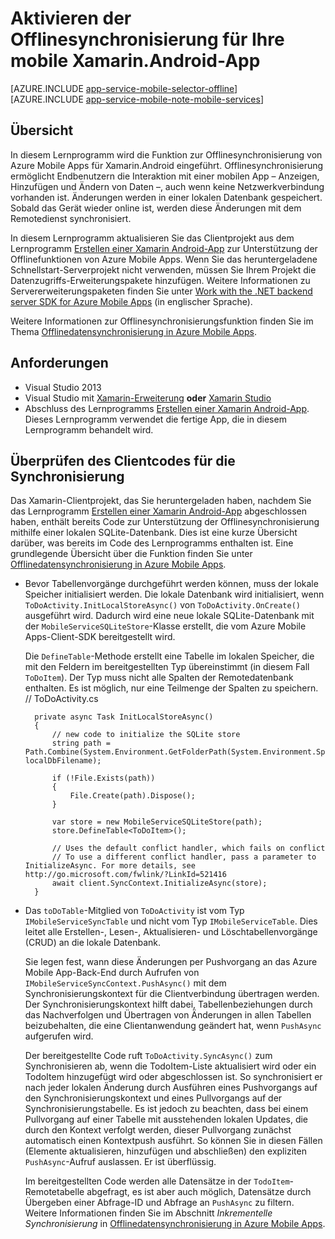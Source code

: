 <properties
    pageTitle="Aktivieren der Offlinesynchronisierung für Ihre Azure Mobile App (Xamarin Android)"
    description="Erfahren Sie, wie Sie mobile App Service-Apps verwenden, um Offlinedaten in Ihrer Xamarin Android-Anwendung zwischenzuspeichern und zu synchronisieren."
    documentationCenter="xamarin"
    authors="wesmc7777"
    manager="dwrede"
    editor=""
    services="app-service\mobile"/>

<tags
    ms.service="app-service-mobile"
    ms.workload="mobile"
    ms.tgt_pltfrm="mobile-xamarin-android"
    ms.devlang="dotnet"
    ms.topic="article"
	ms.date="08/22/2015"
    ms.author="wesmc"/>

# Aktivieren der Offlinesynchronisierung für Ihre mobile Xamarin.Android-App

[AZURE.INCLUDE [app-service-mobile-selector-offline](../../includes/app-service-mobile-selector-offline.md)]
&nbsp;  
[AZURE.INCLUDE [app-service-mobile-note-mobile-services](../../includes/app-service-mobile-note-mobile-services.md)]

## Übersicht

In diesem Lernprogramm wird die Funktion zur Offlinesynchronisierung von Azure Mobile Apps für Xamarin.Android eingeführt. Offlinesynchronisierung ermöglicht Endbenutzern die Interaktion mit einer mobilen App – Anzeigen, Hinzufügen und Ändern von Daten –, auch wenn keine Netzwerkverbindung vorhanden ist. Änderungen werden in einer lokalen Datenbank gespeichert. Sobald das Gerät wieder online ist, werden diese Änderungen mit dem Remotedienst synchronisiert.

In diesem Lernprogramm aktualisieren Sie das Clientprojekt aus dem Lernprogramm [Erstellen einer Xamarin Android-App] zur Unterstützung der Offlinefunktionen von Azure Mobile Apps. Wenn Sie das heruntergeladene Schnellstart-Serverprojekt nicht verwenden, müssen Sie Ihrem Projekt die Datenzugriffs-Erweiterungspakete hinzufügen. Weitere Informationen zu Servererweiterungspaketen finden Sie unter [Work with the .NET backend server SDK for Azure Mobile Apps](app-service-mobile-dotnet-backend-how-to-use-server-sdk.md) (in englischer Sprache).

Weitere Informationen zur Offlinesynchronisierungsfunktion finden Sie im Thema [Offlinedatensynchronisierung in Azure Mobile Apps].

## Anforderungen

* Visual Studio 2013
* Visual Studio mit [Xamarin-Erweiterung] **oder** [Xamarin Studio]
* Abschluss des Lernprogramms [Erstellen einer Xamarin Android-App]. Dieses Lernprogramm verwendet die fertige App, die in diesem Lernprogramm behandelt wird.

## Überprüfen des Clientcodes für die Synchronisierung

Das Xamarin-Clientprojekt, das Sie heruntergeladen haben, nachdem Sie das Lernprogramm [Erstellen einer Xamarin Android-App] abgeschlossen haben, enthält bereits Code zur Unterstützung der Offlinesynchronisierung mithilfe einer lokalen SQLite-Datenbank. Dies ist eine kurze Übersicht darüber, was bereits im Code des Lernprogramms enthalten ist. Eine grundlegende Übersicht über die Funktion finden Sie unter [Offlinedatensynchronisierung in Azure Mobile Apps].

* Bevor Tabellenvorgänge durchgeführt werden können, muss der lokale Speicher initialisiert werden. Die lokale Datenbank wird initialisiert, wenn `ToDoActivity.InitLocalStoreAsync()` von `ToDoActivity.OnCreate()` ausgeführt wird. Dadurch wird eine neue lokale SQLite-Datenbank mit der `MobileServiceSQLiteStore`-Klasse erstellt, die vom Azure Mobile Apps-Client-SDK bereitgestellt wird. 
 
	Die `DefineTable`-Methode erstellt eine Tabelle im lokalen Speicher, die mit den Feldern im bereitgestellten Typ übereinstimmt (in diesem Fall `ToDoItem`). Der Typ muss nicht alle Spalten der Remotedatenbank enthalten. Es ist möglich, nur eine Teilmenge der Spalten zu speichern. // ToDoActivity.cs

        private async Task InitLocalStoreAsync()
        {
            // new code to initialize the SQLite store
            string path = Path.Combine(System.Environment.GetFolderPath(System.Environment.SpecialFolder.Personal), localDbFilename);

            if (!File.Exists(path))
            {
                File.Create(path).Dispose();
            }

            var store = new MobileServiceSQLiteStore(path);
            store.DefineTable<ToDoItem>();

            // Uses the default conflict handler, which fails on conflict
            // To use a different conflict handler, pass a parameter to InitializeAsync. For more details, see http://go.microsoft.com/fwlink/?LinkId=521416
            await client.SyncContext.InitializeAsync(store);
        }


* Das `toDoTable`-Mitglied von `ToDoActivity` ist vom Typ `IMobileServiceSyncTable` und nicht vom Typ `IMobileServiceTable`. Dies leitet alle Erstellen-, Lesen-, Aktualisieren- und Löschtabellenvorgänge (CRUD) an die lokale Datenbank.
 
	Sie legen fest, wann diese Änderungen per Pushvorgang an das Azure Mobile App-Back-End durch Aufrufen von `IMobileServiceSyncContext.PushAsync()` mit dem Synchronisierungskontext für die Clientverbindung übertragen werden. Der Synchronisierungskontext hilft dabei, Tabellenbeziehungen durch das Nachverfolgen und Übertragen von Änderungen in allen Tabellen beizubehalten, die eine Clientanwendung geändert hat, wenn `PushAsync` aufgerufen wird.

	Der bereitgestellte Code ruft `ToDoActivity.SyncAsync()` zum Synchronisieren ab, wenn die TodoItem-Liste aktualisiert wird oder ein TodoItem hinzugefügt wird oder abgeschlossen ist. So synchronisiert er nach jeder lokalen Änderung durch Ausführen eines Pushvorgangs auf den Synchronisierungskontext und eines Pullvorgangs auf der Synchronisierungstabelle. Es ist jedoch zu beachten, dass bei einem Pullvorgang auf einer Tabelle mit ausstehenden lokalen Updates, die durch den Kontext verfolgt werden, dieser Pullvorgang zunächst automatisch einen Kontextpush ausführt. So können Sie in diesen Fällen (Elemente aktualisieren, hinzufügen und abschließen) den expliziten `PushAsync`-Aufruf auslassen. Er ist überflüssig.

    Im bereitgestellten Code werden alle Datensätze in der `TodoItem`-Remotetabelle abgefragt, es ist aber auch möglich, Datensätze durch Übergeben einer Abfrage-ID und Abfrage an `PushAsync` zu filtern. Weitere Informationen finden Sie im Abschnitt *Inkrementelle Synchronisierung* in [Offlinedatensynchronisierung in Azure Mobile Apps].

	<!-- Need updated conflict handling info : `InitializeAsync` uses the default conflict handler, which fails whenever there is a conflict. To provide a custom conflict handler, see the tutorial [Handling conflicts with offline support for Mobile Services].
-->	// ToDoActivity.cs

        private async Task SyncAsync()
        {
			try {
	            await client.SyncContext.PushAsync();
	            await toDoTable.PullAsync("allTodoItems", toDoTable.CreateQuery()); // query ID is used for incremental sync
			} catch (Java.Net.MalformedURLException) {
				CreateAndShowDialog (new Exception ("There was an error creating the Mobile Service. Verify the URL"), "Error");
			} catch (Exception e) {
				CreateAndShowDialog (e, "Error");
			}
        }


## Ausführen der Client-App

Führen Sie die Clientanwendung mindestens einmal aus, um die lokale Datenbank zu füllen. Im nächsten Abschnitt simulieren Sie ein Offlineszenario und ändern die Daten im lokalen Speicher, während die App offline ist.

## Aktualisieren des Synchronisierungsverhaltens der Client-App

In diesem Abschnitt ändern Sie die Client-App, um ein Offlineszenario mithilfe einer ungültigen Anwendungs-URL für Ihr Back-End zu simulieren. Beim Hinzufügen oder Ändern von Datenelementen werden diese Änderungen im lokalen Speicher gespeichert, aber nicht mit dem Back-End-Datenspeicher synchronisiert, bis die Verbindung wiederhergestellt ist.

1. Ändern Sie am Anfang von `ToDoActivity.cs` die Initialisierung von `applicationURL` und `gatewayURL`, um auf ungültige URLs zu verweisen:

        const string applicationURL = @"https://your-service.azurewebsites.xxx/"; 
        const string gatewayURL = @"https://your-gateway.azurewebsites.xxx";


2. Aktualisieren Sie `ToDoActivity.SyncAsync`, sodass `MobileServicePushFailedException` abgefangen und einfach ignoriert werden, vorausgesetzt, Sie sind offline.

        private async Task SyncAsync()
        {
			try {
	            await client.SyncContext.PushAsync();
	            await toDoTable.PullAsync("allTodoItems", toDoTable.CreateQuery()); // query ID is used for incremental sync
			} catch (Java.Net.MalformedURLException) {
				CreateAndShowDialog (new Exception ("There was an error creating the Mobile Service. Verify the URL"), "Error");
			} catch (MobileServicePushFailedException)
            {
                // Not reporting this exception. Assuming the app is offline for now
            }
            catch (Exception e) {
				CreateAndShowDialog (e, "Error");
			}
        }


3. Erstellen Sie die App, und führen Sie sie aus. Wenn Sie ein Ausnahmedialogfeld mit der Namensauflösungsausnahme erhalten, schließen Sie es. Wenn Sie einige neue Todo-Elemente hinzufügen, können Sie feststellen, dass sich die App so verhält, als wäre sie verbunden. Das liegt daran, dass `MobileServicePushFailedException` ohne Anzeige des Dialogfelds verarbeitet wird.

4. Die neu hinzugefügten Elemente sind nur im lokalen Speicher vorhanden, bis sie per Push an das mobile Back-End übertragen werden können. Schließen Sie die App, und starten Sie sie neu, um zu überprüfen, ob die neuen Elemente dauerhaft im lokalen Speicher gespeichert wurden.

5. (Optional) Verwenden Sie Visual Studio zum Anzeigen der Azure SQL-Datenbanktabelle, um festzustellen, ob sich die Daten in der Back-End-Datenbank nicht geändert haben.

   Öffnen Sie den **Server-Explorer** in Visual Studio. Navigieren Sie zu der Datenbank in **Azure** -> **SQL-Datenbanken**. Klicken Sie mit der rechten Maustaste auf Ihre Datenbank, und wählen Sie **In SQL Server-Objekt-Explorer öffnen** aus. Jetzt können nach Ihrer SQL-Datenbanktabelle und seinen Inhalten suchen.

6. (Optional) Verwenden Sie ein REST-Tool wie Fiddler oder Postman, um Ihr mobiles Back-End mit einer GET-Abfrage in Form von `https://your-mobile-app-backend-name.azurewebsites.net/tables/TodoItem` abzufragen. 


## Aktualisieren der Client-App, um erneut eine Verbindung mit dem mobilen Back-End herzustellen

In diesem Abschnitt stellen Sie erneut eine Verbindung zwischen der App und dem mobilen Back-End her, um zu simulieren, dass die App wieder im Onlinezustand ist. Wenn Sie die Aktualisierungsbewegung durchführen, werden Daten mit Ihrem mobilen Back-End synchronisiert.

1. Öffnen Sie `ToDoActivity.cs`. Korrigieren Sie die `applicationURL` und die `gatewayURL`, um auf die richtigen URLs zu verweisen.

2. Erstellen Sie die App erneut, und führen Sie sie aus. Die App versucht, sich nach dem Start mit dem Azure Mobile App-Back-End zu synchronisieren. Stellen Sie sicher, dass keine Ausnahmedialogfelder erstellt werden.

3. (Optional) Zeigen Sie die aktualisierten Daten mithilfe von SQL Server-Objekt-Explorer oder einem REST-Tool wie Fiddler an. Beachten Sie, dass die Daten zwischen der Azure Mobile App-Back-End-Datenbank und dem lokalen Speicher synchronisiert wurden.

    Beachten Sie, dass die Daten zwischen der Datenbank und dem lokalen Speicher synchronisiert wurden und die Elemente enthalten, die Sie offline hinzugefügt haben.

## Zusätzliche Ressourcen

* [Offlinedatensynchronisierung in Azure Mobile Apps]

* [Cloud Cover: Offlinesynchronisierung in Azure Mobile Services] (Hinweis: Im Video geht es zwar um Mobile Services, aber die Offlinesynchronisierung in Azure Mobile Apps funktioniert auf ähnliche Weise.)

<!-- ##Summary

[AZURE.INCLUDE [mobile-services-offline-summary-csharp](../../includes/mobile-services-offline-summary-csharp.md)]

## Next steps

* [Handling conflicts with offline support for Mobile Services]

* [How to use the Xamarin Component client for Azure Mobile Services]
 -->

<!-- Images -->

<!-- URLs. -->
[Erstellen einer Xamarin Android-App]: ../app-service-mobile-xamarin-android-get-started.md
[Offlinedatensynchronisierung in Azure Mobile Apps]: ../app-service-mobile-offline-data-sync.md

[How to use the Xamarin Component client for Azure Mobile Services]: ../partner-xamarin-mobile-services-how-to-use-client-library.md

[Xamarin Studio]: http://xamarin.com/download
[Xamarin-Erweiterung]: http://xamarin.com/visual-studio

[Cloud Cover: Offlinesynchronisierung in Azure Mobile Services]: http://channel9.msdn.com/Shows/Cloud+Cover/Episode-155-Offline-Storage-with-Donna-Malayeri

<!---HONumber=Nov15_HO1-->